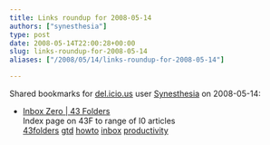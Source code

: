 ```yaml
---
title: Links roundup for 2008-05-14
authors: ["synesthesia"]
type: post
date: 2008-05-14T22:00:28+00:00
slug: links-roundup-for-2008-05-14 
aliases: ["/2008/05/14/links-roundup-for-2008-05-14"]

---
```

Shared bookmarks for [del.icio.us][1] user [Synesthesia][2] on 2008-05-14:

  * [Inbox Zero | 43 Folders][3]  
    Index page on 43F to range of I0 articles  
    [43folders][4] [gtd][5] [howto][6] [inbox][7] [productivity][8]

 [1]: https://del.icio.us/
 [2]: https://del.icio.us/synesthesia
 [3]: https://www.43folders.com/izero
 [4]: https://del.icio.us/synesthesia/43folders
 [5]: https://del.icio.us/synesthesia/gtd
 [6]: https://del.icio.us/synesthesia/howto
 [7]: https://del.icio.us/synesthesia/inbox
 [8]: https://del.icio.us/synesthesia/productivity
